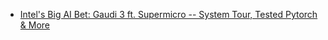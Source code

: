 - [Intel's Big AI Bet: Gaudi 3 ft. Supermicro -- System Tour, Tested Pytorch & More](https://youtu.be/X2yQAHqPTvw)
